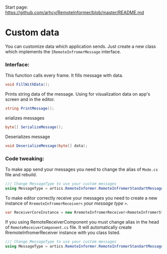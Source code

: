 
Start page: https://github.com/arhcy/RemoteInformer/blob/master/README.md

Custom data
=====

You can customize data which application sends. Just create a new class which implements the `IRemoteInfromerMessage` interface.
### Interface:

This function calls every frame. It fills message with data. 

```C#
void FillWithData();
```

Prints string data of the message. Using for visualization data on app's screen and in the editor.

```C#
string PrintMessage();
```

erializes messages

```C#
byte[] SerializeMessage();
```

Deserializes message

```C#
void DeserializeMessage(byte[] data);
```

### Code tweaking:

To make app send your messages you need to change the alias of `Mode.cs` file and rebuild.
		
```C#
/// Change MessageType to use your custom messages
using MessageType = artics.RemoteInformer.RemoteInfromerStandartMessage;
```

To make editor correctly receive your messages you need to create a new instance of `RremoteInfromerReceiver<` *your message type* `>`. 

```C#
var ReceiverCoreInstance = new RremoteInfromerReceiver<RemoteInfromerStandartMessage>();
```

If you using RemoteReceiverComponent you must change alias in the head of `RemoteReceiverComponent.cs` file. It will automatically create RremoteInfromerReceiver instance with you class listed.

```C#
/// Change MessageType to use your custom messages
using MessageType = artics.RemoteInformer.RemoteInfromerStandartMessage;
```
